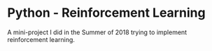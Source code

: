 # Python - Reinforcement Learning
A mini-project I did in the Summer of 2018 trying to implement reinforcement learning. 
